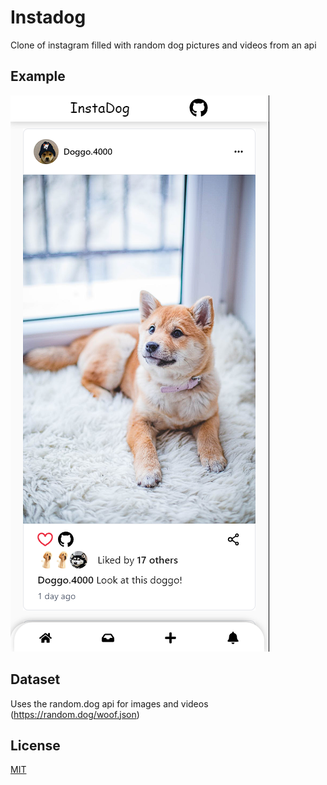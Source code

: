 
# Instadog

Clone of instagram filled with random dog pictures and videos from an api

## Example

<img src="./public/descriptive-image.png" />

## Dataset

Uses the random.dog api for images and videos (https://random.dog/woof.json)
## License

[MIT](https://choosealicense.com/licenses/mit/)

